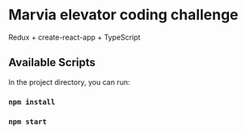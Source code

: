 # Marvia elevator coding challenge

Redux + create-react-app + TypeScript

## Available Scripts

In the project directory, you can run:

### `npm install`

### `npm start`
